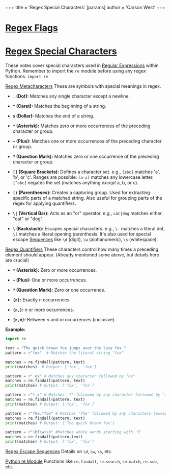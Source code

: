 +++
 title = 'Regex Special Characters'
[params]
	author = 'Carson West'
+++
# [Regex Flags](./../regex-flags/)
# [Regex Special Characters](./../regex-special-characters/) 
These notes cover special characters used in [Regular Expressions](./../regular-expressions/) within Python.  Remember to import the `re` module before using any regex functions.  `import re`

[Regex Metacharacters](./../regex-metacharacters/)  These are symbols with special meanings in regex.

* **`.` (Dot):** Matches any single character except a newline.

* **`^` (Caret):** Matches the beginning of a string.

* **` $ ` (Dollar):** Matches the end of a string.

* **`*` (Asterisk):** Matches zero or more occurrences of the preceding character or group.

* **`+` (Plus):** Matches one or more occurrences of the preceding character or group.

* **`?` (Question Mark):** Matches zero or one occurrence of the preceding character or group.

* **`[]` (Square Brackets):** Defines a character set.  e.g., `[abc]` matches 'a', 'b', or 'c'.  Ranges are possible: `[a-z]` matches any lowercase letter.  `[^abc]` negates the set (matches anything *except* a, b, or c).

* **`()` (Parentheses):** Creates a capturing group.  Used for extracting specific parts of a matched string.  Also useful for grouping parts of the regex for applying quantifiers.

* **`\|` (Vertical Bar):** Acts as an "or" operator.  e.g., `cat|dog` matches either "cat" or "dog".

* **`\` (Backslash):** Escapes special characters.  e.g., `\.` matches a literal dot, `\(` matches a literal opening parenthesis.  It's also used for special escape [Sequences](./../sequences/) like `\d` (digit), `\w` (alphanumeric), `\s` (whitespace).


[Regex Quantifiers](./../regex-quantifiers/)  These characters control how many times a preceding element should appear.  (Already mentioned some above, but details here are crucial)

* **`*` (Asterisk):** Zero or more occurrences.

* **`+` (Plus):** One or more occurrences.

* **`?` (Question Mark):** Zero or one occurrence.

* **`{n}`:** Exactly *n* occurrences.

* **`{n,}`:** *n* or more occurrences.

* **`{n,m}`:** Between *n* and *m* occurrences (inclusive).


**Example:**

```python
import re

text = "The quick brown fox jumps over the lazy fox."
pattern = r"fox"  # Matches the literal string "fox"

matches = re.findall(pattern, text)
print(matches)  # Output: ['fox', 'fox']

pattern = r".ox" # Matches any character followed by "ox"
matches = re.findall(pattern, text)
print(matches) # Output: ['fox', 'fox']

pattern = r"f.x" # Matches 'f' followed by any character followed by 'x'
matches = re.findall(pattern, text)
print(matches) # Output: ['fox', 'fox']

pattern = r"The.*fox" # Matches 'The' followed by any characters (except newline) followed by 'fox'
matches = re.findall(pattern, text)
print(matches) # Output: ['The quick brown fox']

pattern = r"\bf\w+\b" #Matches whole words starting with 'f'
matches = re.findall(pattern,text)
print(matches) # Output: ['fox', 'fox']
```


[Regex Escape Sequences](./../regex-escape-sequences/)  Details on `\d`, `\w`, `\s`, etc.

[Python re Module](./../python-re-module/)  Functions like `re.findall`, `re.search`, `re.match`, `re.sub`, etc.
